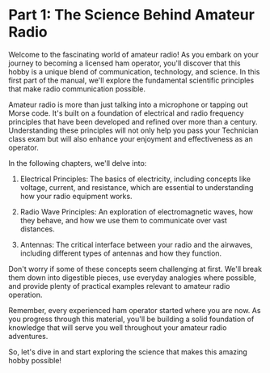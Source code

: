 
# Part 1: The Science Behind Amateur Radio

Welcome to the fascinating world of amateur radio! As you embark on your journey to becoming a licensed ham operator, you'll discover that this hobby is a unique blend of communication, technology, and science. In this first part of the manual, we'll explore the fundamental scientific principles that make radio communication possible.

Amateur radio is more than just talking into a microphone or tapping out Morse code. It's built on a foundation of electrical and radio frequency principles that have been developed and refined over more than a century. Understanding these principles will not only help you pass your Technician class exam but will also enhance your enjoyment and effectiveness as an operator.

In the following chapters, we'll delve into:

1. Electrical Principles: The basics of electricity, including concepts like voltage, current, and resistance, which are essential to understanding how your radio equipment works.

2. Radio Wave Principles: An exploration of electromagnetic waves, how they behave, and how we use them to communicate over vast distances.

3. Antennas: The critical interface between your radio and the airwaves, including different types of antennas and how they function.

Don't worry if some of these concepts seem challenging at first. We'll break them down into digestible pieces, use everyday analogies where possible, and provide plenty of practical examples relevant to amateur radio operation.

Remember, every experienced ham operator started where you are now. As you progress through this material, you'll be building a solid foundation of knowledge that will serve you well throughout your amateur radio adventures. 

So, let's dive in and start exploring the science that makes this amazing hobby possible!

